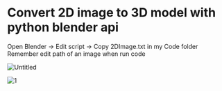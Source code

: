 # Convert 2D image to 3D model with python blender api

Open Blender -> Edit script -> Copy 2DImage.txt in my Code folder
Remember edit path of an image when run code


![Untitled](https://user-images.githubusercontent.com/101281380/198286642-0152b735-c0eb-4c1c-88da-1285b3402f14.png)

![1](https://user-images.githubusercontent.com/101281380/201337884-a6b20075-96c2-46bc-92b4-335b59028031.png)
